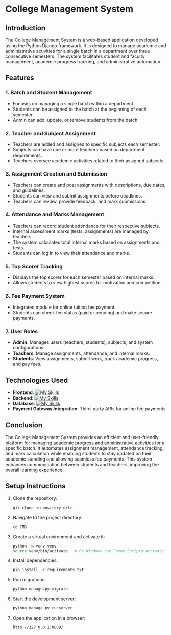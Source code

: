 # College Management System

## Introduction

The College Management System is a web-based application developed using the Python Django framework. It is designed to manage academic and administrative activities for a single batch in a department over three consecutive semesters. The system facilitates student and faculty management, academic progress tracking, and administrative automation.

## Features

### 1. Batch and Student Management

- Focuses on managing a single batch within a department.
- Students can be assigned to the batch at the beginning of each semester.
- Admin can add, update, or remove students from the batch.

### 2. Teacher and Subject Assignment

- Teachers are added and assigned to specific subjects each semester.
- Subjects can have one or more teachers based on department requirements.
- Teachers oversee academic activities related to their assigned subjects.

### 3. Assignment Creation and Submission

- Teachers can create and post assignments with descriptions, due dates, and guidelines.
- Students can view and submit assignments before deadlines.
- Teachers can review, provide feedback, and mark submissions.

### 4. Attendance and Marks Management

- Teachers can record student attendance for their respective subjects.
- Internal assessment marks (tests, assignments) are managed by teachers.
- The system calculates total internal marks based on assignments and tests.
- Students can log in to view their attendance and marks.

### 5. Top Scorer Tracking

- Displays the top scorer for each semester based on internal marks.
- Allows students to view highest scores for motivation and competition.

### 6. Fee Payment System

- Integrated module for online tuition fee payment.
- Students can check fee status (paid or pending) and make secure payments.

### 7. User Roles

- **Admin**: Manages users (teachers, students), subjects, and system configurations.
- **Teachers**: Manage assignments, attendance, and internal marks.
- **Students**: View assignments, submit work, track academic progress, and pay fees.

## Technologies Used

- **Frontend**: [![My Skills](https://skillicons.dev/icons?i=html,css,js,bootstrap)](https://skillicons.dev)
- **Backend**: [![My Skills](https://skillicons.dev/icons?i=python,django)](https://skillicons.dev)
- **Database**: [![My Skills](https://skillicons.dev/icons?i=sqlite)](https://skillicons.dev)
- **Payment Gateway Integration**: Third-party APIs for online fee payments

## Conclusion

The College Management System provides an efficient and user-friendly platform for managing academic progress and administrative activities for a specific batch. It automates assignment management, attendance tracking, and mark calculation while enabling students to stay updated on their academic standing and allowing seamless fee payments. This system enhances communication between students and teachers, improving the overall learning experience.

## Setup Instructions

1. Clone the repository:
   ```sh
   git clone <repository-url>
   ```
2. Navigate to the project directory:
   ```sh
   cd CMS
   ```
3. Create a virtual environment and activate it:
   ```sh
   python -m venv venv
   source venv/bin/activate   # On Windows use `venv\Scripts\activate`
   ```
4. Install dependencies:
   ```sh
   pip install -r requirements.txt
   ```
5. Run migrations:
   ```sh
   python manage.py migrate
   ```
6. Start the development server:
   ```sh
   python manage.py runserver
   ```
7. Open the application in a browser:
   ```
   http://127.0.0.1:8000/
   ```
